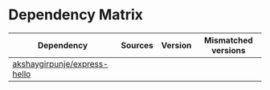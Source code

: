# Dependency Matrix

Dependency | Sources | Version | Mismatched versions
---------- | ------- | ------- | -------------------
[akshaygirpunje/express-hello](https://github.com/akshaygirpunje/express-hello.git) |  | []() | 
